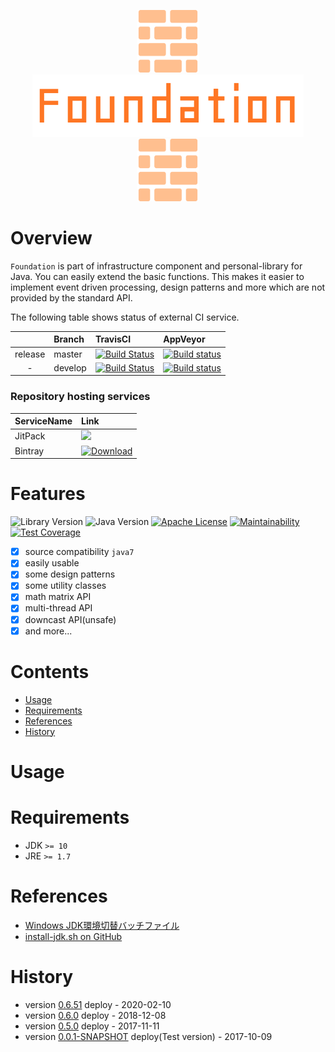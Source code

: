 
<p align="center">
  <img src="asset/logo/brick.svg" height="100">
  <img src="asset/logo/foundation_title.png" height="100">
  <img src="asset/logo/brick.svg" height="100">
</p>

# Overview

`Foundation` is part of infrastructure component and personal-library for Java. You can easily extend the basic functions. This makes it easier to implement event driven processing, design patterns and more which are not provided by the standard API.

The following table shows status of external CI service.

| | **Branch** | **TravisCI** | **AppVeyor** |
|:---:|:---|:---|:---|
| release | master | [![Build Status](https://travis-ci.org/mickey305/Foundation.svg?branch=master)](https://travis-ci.org/mickey305/Foundation) | [![Build status](https://ci.appveyor.com/api/projects/status/kw8u113ot8x8by9i/branch/master?svg=true)](https://ci.appveyor.com/project/mickey305/foundation/branch/master) |
| - | develop | [![Build Status](https://travis-ci.org/mickey305/Foundation.svg?branch=develop)](https://travis-ci.org/mickey305/Foundation) | [![Build status](https://ci.appveyor.com/api/projects/status/kw8u113ot8x8by9i/branch/develop?svg=true)](https://ci.appveyor.com/project/mickey305/foundation/branch/develop) |

### Repository hosting services
| **ServiceName** | **Link** |
|:---|:---|
| JitPack | [![](https://jitpack.io/v/mickey305/Foundation.svg)](https://jitpack.io/#mickey305/Foundation) |
| Bintray | [![Download](https://api.bintray.com/packages/mickey305/maven/foundation/images/download.svg)](https://bintray.com/mickey305/maven/foundation/_latestVersion) |

# Features

![Library Version](https://img.shields.io/badge/Foundation%20library-v0.6.51-green.svg?style=flat)
![Java Version](https://img.shields.io/badge/JRE-1.7-yellowgreen.svg?style=flat)
[![Apache License](http://img.shields.io/badge/license-Apache2.0-blue.svg?style=flat)](LICENSE)
[![Maintainability](https://api.codeclimate.com/v1/badges/97b4705656277130b8f3/maintainability)](https://codeclimate.com/github/mickey305/Foundation/maintainability)
[![Test Coverage](https://api.codeclimate.com/v1/badges/97b4705656277130b8f3/test_coverage)](https://codeclimate.com/github/mickey305/Foundation/test_coverage)

- [x] source compatibility `java7`
- [x] easily usable
- [x] some design patterns
- [x] some utility classes
- [x] math matrix API
- [x] multi-thread API
- [x] downcast API(unsafe)
- [x] and more...

# Contents
- [Usage](#usage)
- [Requirements](#requirements)
- [References](#references)
- [History](#history)

# <a name="usage"> Usage

# <a name="requirements"> Requirements
- JDK `>= 10`
- JRE `>= 1.7`

# <a name="references"> References
- [Windows JDK環境切替バッチファイル](http://www.torutk.com/projects/swe/wiki/Windows_JDK%E7%92%B0%E5%A2%83%E5%88%87%E6%9B%BF%E3%83%90%E3%83%83%E3%83%81%E3%83%95%E3%82%A1%E3%82%A4%E3%83%AB)
- [install-jdk.sh on GitHub](https://github.com/sormuras/bach)

# <a name="history"> History
 * version [0.6.51](https://github.com/mickey305/Foundation/releases/tag/0.6.51) deploy - 2020-02-10
 * version [0.6.0](https://github.com/mickey305/Foundation/releases/tag/0.6.0) deploy - 2018-12-08
 * version [0.5.0](https://github.com/mickey305/Foundation/releases/tag/0.5.0) deploy - 2017-11-11
 * version [0.0.1-SNAPSHOT](https://github.com/mickey305/Foundation/releases/tag/0.0.1-SNAPSHOT) deploy(Test version) - 2017-10-09
